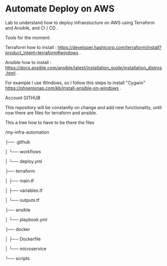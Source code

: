 ﻿# Automate Deploy on AWS

Lab to understand how to deploy infraestucture on AWS using Terraform and Ansible, and CI / CD .

Tools for the moment:

Terraform how to install : https://developer.hashicorp.com/terraform/install?product_intent=terraform#windows .

Ansible how to install : https://docs.ansible.com/ansible/latest/installation_guide/installation_distros.html .

For example I use Windows, so I follow this steps to install "Cygwin" https://phoenixnap.com/kb/install-ansible-on-windows .


Account GITHUB

This repository will be constantly on change and add new functionality, until now there are files for terraform and ansible. 

This a tree how to have to be there the files

/my-infra-automation

├── .github

│   └── workflows

│       └── deploy.yml

├── terraform

│   ├── main.tf

│   ├── variables.tf

│   └── outputs.tf

├── ansible

│   └── playbook.yml

├── docker

│   ├── Dockerfile

│   └── microservice

└── scripts
    
